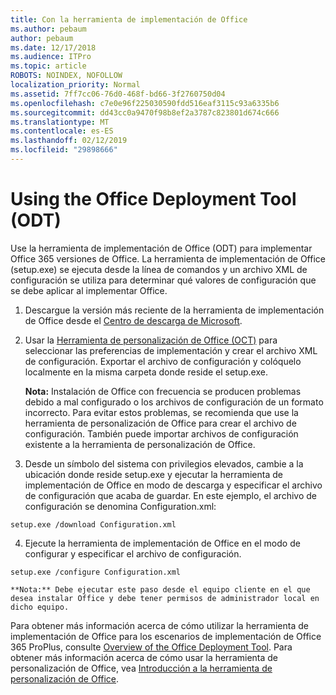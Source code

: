 ```yaml
---
title: Con la herramienta de implementación de Office
ms.author: pebaum
author: pebaum
ms.date: 12/17/2018
ms.audience: ITPro
ms.topic: article
ROBOTS: NOINDEX, NOFOLLOW
localization_priority: Normal
ms.assetid: 7ff7cc06-76d0-468f-bd66-3f2760750d04
ms.openlocfilehash: c7e0e96f225030590fdd516eaf3115c93a6335b6
ms.sourcegitcommit: dd43cc0a9470f98b8ef2a3787c823801d674c666
ms.translationtype: MT
ms.contentlocale: es-ES
ms.lasthandoff: 02/12/2019
ms.locfileid: "29898666"
---
```

# <a name="using-the-office-deployment-tool-odt"></a>Using the Office Deployment Tool (ODT)

Use la herramienta de implementación de Office (ODT) para implementar Office 365 versiones de Office. La herramienta de implementación de Office (setup.exe) se ejecuta desde la línea de comandos y un archivo XML de configuración se utiliza para determinar qué valores de configuración que se debe aplicar al implementar Office.
  
1. Descargue la versión más reciente de la herramienta de implementación de Office desde el [Centro de descarga de Microsoft](http://go.microsoft.com/fwlink/p/?LinkID=626065).
    
2. Usar la [Herramienta de personalización de Office (OCT)](https://config.office.com) para seleccionar las preferencias de implementación y crear el archivo XML de configuración. Exportar el archivo de configuración y colóquelo localmente en la misma carpeta donde reside el setup.exe. 
    
    **Nota:** Instalación de Office con frecuencia se producen problemas debido a mal configurado o los archivos de configuración de un formato incorrecto. Para evitar estos problemas, se recomienda que use la herramienta de personalización de Office para crear el archivo de configuración. También puede importar archivos de configuración existente a la herramienta de personalización de Office. 
    
3. Desde un símbolo del sistema con privilegios elevados, cambie a la ubicación donde reside setup.exe y ejecutar la herramienta de implementación de Office en modo de descarga y especificar el archivo de configuración que acaba de guardar. En este ejemplo, el archivo de configuración se denomina Configuration.xml:
    
  ```
  setup.exe /download Configuration.xml  
  ```

4. Ejecute la herramienta de implementación de Office en el modo de configurar y especificar el archivo de configuración.
    
  ```
  setup.exe /configure Configuration.xml
  ```

    **Nota:** Debe ejecutar este paso desde el equipo cliente en el que desea instalar Office y debe tener permisos de administrador local en dicho equipo. 
    
Para obtener más información acerca de cómo utilizar la herramienta de implementación de Office para los escenarios de implementación de Office 365 ProPlus, consulte [Overview of the Office Deployment Tool](https://docs.microsoft.com/deployoffice/overview-of-the-office-2016-deployment-tool). Para obtener más información acerca de cómo usar la herramienta de personalización de Office, vea [Introducción a la herramienta de personalización de Office](https://docs.microsoft.com/DeployOffice/overview-of-the-office-customization-tool-for-click-to-run).
  

